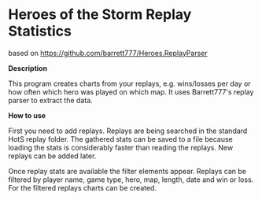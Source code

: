 # Heroes of the Storm Replay Statistics
based on https://github.com/barrett777/Heroes.ReplayParser

**Description**

This program creates charts from your replays, e.g. wins/losses per day or how often which hero was played on which map. It uses Barrett777's replay parser to extract the data.


**How to use**

First you need to add replays. Replays are being searched in the standard HotS replay folder. The gathered stats can be saved to a file because loading the stats is considerably
faster than reading the replays. New replays can be added later.

Once replay stats are available the filter elements appear. Replays can be filtered by player name, game type, hero, map, length, date and win or loss.
For the filtered replays charts can be created.


